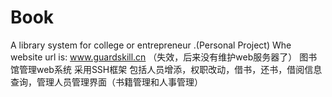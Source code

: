 # Book
A library system for college or entrepreneur .(Personal Project)
Whe website url is:
www.guardskill.cn （失效，后来没有维护web服务器了）
图书馆管理web系统 采用SSH框架 包括人员增添，权职改动，借书，还书，借阅信息查询，管理人员管理界面（书籍管理和人事管理）


